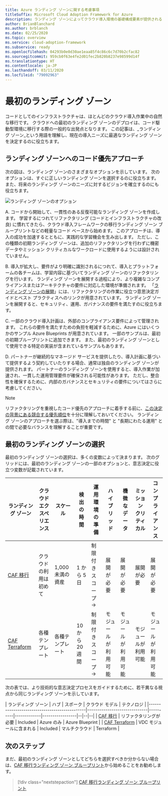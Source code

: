 ```yaml
---
title: Azure ランディング ゾーンに関する考慮事項
titleSuffix: Microsoft Cloud Adoption Framework for Azure
description: ランディング ゾーンによってクラウド導入環境の基礎構成要素が提供されるしくみについて説明します。
author: BrianBlanchard
ms.author: brblanch
ms.date: 02/25/2020
ms.topic: overview
ms.service: cloud-adoption-framework
ms.subservice: ready
ms.openlocfilehash: 04293b0e0d30ae1eaa85f4c86c6c7d70b2cfac82
ms.sourcegitcommit: 959cb0f63e4fe2d01fec2b820b8237e98599d14f
ms.translationtype: HT
ms.contentlocale: ja-JP
ms.lasthandoff: 03/11/2020
ms.locfileid: "79092963"
---
```

# <a name="first-landing-zone"></a>最初のランディング ゾーン

コードとしてのインフラストラクチャは、ほとんどのクラウド導入作業中の自然な移行です。 クラウドへの最初のランディング ゾーンのデプロイは、コード駆動型環境に移行する際の一般的な出発点となります。 この記事は、_ランディング ゾーン_という用語を理解し、現在の導入ニーズに最適なランディング ゾーンを決定するのに役立ちます。

## <a name="code-first-approach-to-landing-zones"></a>ランディング ゾーンへのコード優先アプローチ

次の図は、ランディング ゾーンのさまざまなオプションを示しています。 次のオプションは、すぐに正しいランディング ゾーンを選択するのに役立ちます。 また、将来のランディング ゾーンのニーズに対するビジョンを確立するのにも役立ちます。

![ランディング ゾーンのオプション​​](../../_images/ready/landing-zone-options.png)

A. コードから開始して、一貫性のある反復可能なランディング ゾーンを作成します。 学習するにつれてリファクタリング (コードとインフラストラクチャの改良) に慣れてきたら、クラウド導入フレームワークの移行ランディング ゾーン ブループリントなどの軽量なコード ベースから始めます。 このアプローチは、導入の成功を加速するとともに、実践的な学習機会を生み出します。 ただし、この種類の初期ランディング ゾーンは、追加のリファクタリングを行わずに機密データやミッション クリティカルなワークロードに使用するようには設計されていません。

B. 導入が拡大し、要件がより明確に識別されるにつれて、導入とプラットフォームの各チームは、学習内容に基づいてランディング ゾーンのリファクタリングを行います。 ランディング ゾーンを展開する過程により、より複雑なコンプライアンスまたはアーキテクチャの要件に対応した環境が準備されます。 「[ランディング ゾーンの展開](../considerations/index.md)」には、リファクタリングの作業に役立つ意思決定ガイドとベスト プラクティスへのリンクが用意されています。 ランディング ゾーンを展開すると、セキュリティ、運用、ガバナンスの要件を満たすのに役立ちます。

C. 一部のクラウド導入計画は、外部のコンプライアンス要件によって管理されます。 これらの要件を満たすための負担を軽減するために、Azure にはいくつかのサンプル Azure Blueprints が用意されています。 一部のサンプルは、最初の初期ブループリントに追加できます。 また、最初のランディング ゾーンとして使用できる特定の実装が含まれているサンプルもあります。

D. パートナーが継続的なマネージド サービスを提供したり、導入計画に基づいて提供するよう契約していたりする場合、通常は独自のランディング ゾーンが提供されます。 パートナーのランディング ゾーンを使用すると、導入作業が加速され、一貫した運用管理要件が確保される可能性があります。 ただし、整合性を確保するために、内部のガバナンスとセキュリティの要件についてはさらに考慮してください。

> [!NOTE]
> リファクタリングを重視したコード優先のアプローチに着手する前に、[この決定の背景にある競合する優先順位](../../strategy/balance-competing-priorities.md#balance-during-ready)を十分に理解しておいてください。 ランディング ゾーンのアプローチを選ぶ際は、"導入までの時間" と "長期にわたる運用" との間で必要なバランスを理解することが重要です。

## <a name="choosing-a-first-landing-zone"></a>最初のランディング ゾーンの選択

最初のランディング ゾーンの選択は、多くの変数によって決まります。 次のグリッドには、最初のランディング ゾーンの一部のオプションと、意志決定に役立つ変数が記載されています。

| ランディング ゾーン                                 | クラウド エクスペリエンス  | スケール             | 検出の時間 | 運用環境の準備 | ハイブリッド             | 機微なデータ     | ミッション クリティカル   | コンプライアンス         |
|----------------------------------------------|-------------------|-------------------|----------------|------------------|--------------------|--------------------|--------------------|--------------------|
| [CAF 移行](./migrate-landing-zone.md)     | クラウドの利用は初めて      | 1,000 未満の資産    | 1 から 5 日    | 制限付きスコープ -> | 展開が必要 | 展開が必要 | 展開が必要 | 展開が必要 |
| [CAF Terraform](./terraform-landing-zone.md) | 各種テンプレート | 各種テンプレート | 10 から 20 週間 | 制限付きスコープ -> | モジュールが利用可能  | モジュールが利用可能  | モジュールが利用可能  | モジュールが利用可能  |

次の表では、より技術的な意志決定プロセスをガイドするために、若干異なる視点から同じランディング ゾーンを示しています。

| ランディング ゾーン                                 | ハブ                          | スポーク    | クラウド モデル | テクノロジ      |
|----------------------------------------------|------------------------------|----------|-------------|-----------------|--|--|--|
| [CAF 移行](./migrate-landing-zone.md)     | リファクタリングが必要            | Included | Azure のみ  | Azure Blueprint |
| [CAF Terraform](./terraform-landing-zone.md) | VDC モジュールに含まれる       | Included | マルチクラウド  | Terraform       |

## <a name="next-steps"></a>次のステップ

まだ、最初のランディング ゾーンとしてどちらを選択すべきか分からない場合は、[CAF 移行ランディング ゾーン ブループリント](./migrate-landing-zone.md)から始めることをお勧めします。

> [!div class="nextstepaction"]
> [CAF 移行ランディング ゾーン ブループリント](./migrate-landing-zone.md)
